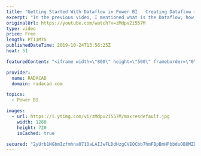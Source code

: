 ```yaml
---
title: "Getting Started With Dataflow in Power BI   Creating Dataflow – Part 2 of Dataflow Series"
excerpt: "In the previous video, I mentioned what is the Dataflow, how it can be helpful, and mentioned some of the use cases of it in real-world Power BI implementation. In this video as the second part of the series for the Dataflow, I like to give you some hands-on experience with Dataflow and explain how a"
originalUrl: https://youtube.com/watch?v=zMdpv2i557M
type: video
price: Free
length: PT11M7S
publishedDateTime: 2019-10-24T13:56:25Z
heat: 51

featuredContent: "<iframe width=\"800\" height=\"500\" frameborder=\"0\" src=\"https://www.youtube.com/embed/zMdpv2i557M\" allow=\"accelerometer; autoplay; encrypted-media; gyroscope; picture-in-picture\" allowfullscreen></iframe>"

provider:
  name: RADACAD
  domain: radacad.com

topics:
  - Power BI

images:
  - url: https://i.ytimg.com/vi/zMdpv2i557M/maxresdefault.jpg
    width: 1280
    height: 720
    isCached: true

secured: "2yUrb1HGbmIzfmhna071OaLAIJwFLDdHzgCVEQCbb7hmFBpBmHPbbduOBOMZD5By68Of7JMGmVbE85XijWOVJURq8Lg7BIU/W2OcuzWfB8eBLXdyGq+x1DN8RtqqUhAOAc2C4S7TXKhkqbp35nSE7znzM1gvfRbKeA98f1pjkQfBDWNs3vfB7MnuLel0ABP56eTowaYX4Spx748Y6IJWgKrrMT/KuQdtQ89GoTHb+nyuwiOzsGLiMsZ4kibf930I/EI1IZLU27fygvEJILvS/7/qYa8p2hrVatF9sAtlQlfuNS1ELZ0pBf6vLGetqBomcp4PRoeRh0mT8l5gBlwFHCLFHiNfNShsPZ/+54MRth2UE7ZAAMGicxwmQ89nlAm3YIzKZN/3fA/LfMkSLfweLiVcAf8IlU9nrB3o8Slg6H8=;ijQuD96AAA/kkpXN/XuiPA=="
---
```


